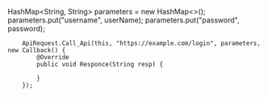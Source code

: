  HashMap<String, String> parameters = new HashMap<>();
        parameters.put("username", userName);
        parameters.put("password", password);
        
        ApiRequest.Call_Api(this, "https://example.com/login", parameters, new Callback() {
            @Override
            public void Responce(String resp) {
                
            }
        });
